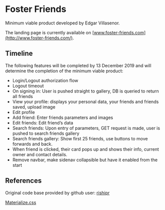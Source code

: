 # Foster Friends
Minimum viable product developed by Edgar Villasenor.

The landing page is currently available on [www.foster-friends.com](http://www.foster-friends.com/).

## Timeline
The following features will be completed by 13 December 2019 and will determine the completion of the minimum viable product:
 * Login/Logout authorization flow
 * Logout timeout
 * On signing in: User is pushed straight to gallery, DB is queried to return all friends
 * View your profile: displays your personal data, your friends and friends saved, upload image
 * Edit profile
 * Add friend: Enter friends parameters and images
 * Edit friends: Edit friend’s data
 * Search friends: Upon entry of parameters, GET request is made, user is pushed to search friends gallery
 * Search friends gallery: Show first 25 friends, use buttons to move forwards and back.
 * When friend is clicked, their card pops up and shows their info, current owner and contact details.
 * Remove navbar, make sidenav collapsible but have it enabled from the start


## References
Original code base provided by github user: [rishipr](https://github.com/rishipr/mern-auth)

[Materialize.css](https://materializecss.com/about.html)